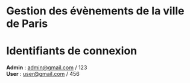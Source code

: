# Gestion des évènements de la ville de Paris

# Identifiants de connexion
<b>Admin</b> : admin@gmail.com / 123<br>
<b>User</b> : user@gmail.com / 456
